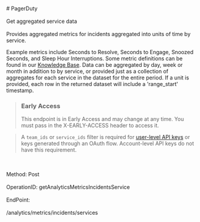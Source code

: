 <br>#     PagerDuty</br>
<br>Get aggregated service data</br>
<br>Provides aggregated metrics for incidents aggregated into units of time by service.

Example metrics include Seconds to Resolve, Seconds to Engage, Snoozed Seconds, and Sleep Hour Interruptions. Some metric definitions can be found in our [Knowledge Base](https://support.pagerduty.com/docs/pagerduty-analytics).
Data can be aggregated by day, week or month in addition to by service, or provided just as a collection of aggregates for each service in the dataset for the entire period.  If a unit is provided, each row in the returned dataset will include a 'range_start' timestamp.


> ### Early Access
> This endpoint is in Early Access and may change at any time. You must pass in the X-EARLY-ACCESS header to access it.

> A `team_ids` or `service_ids` filter is required for [user-level API keys](https://support.pagerduty.com/docs/using-the-api#section-generating-a-personal-rest-api-key) or keys generated through an OAuth flow. Account-level API keys do not have this requirement.
</br>
<br>Method: Post</br>
<br>OperationID: getAnalyticsMetricsIncidentsService</br>
<br>EndPoint:</br>
<br>/analytics/metrics/incidents/services</br>
